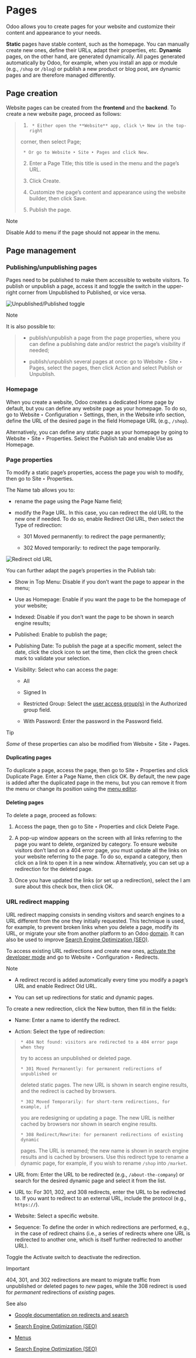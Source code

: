 # Pages

Odoo allows you to create pages for your website and customize their content
and appearance to your needs.

**Static** pages have stable content, such as the homepage. You can manually
create new ones, define their URLs, adapt their properties, etc. **Dynamic**
pages, on the other hand, are generated dynamically. All pages generated
automatically by Odoo, for example, when you install an app or module (e.g.,
`/shop` or `/blog`) or publish a new product or blog post, are dynamic pages
and are therefore managed differently.

## Page creation

Website pages can be created from the **frontend** and the **backend**. To
create a new website page, proceed as follows:

>   1.      * Either open the **Website** app, click \+ New in the top-right
> corner, then select Page;
>
>      * Or go to Website ‣ Site ‣ Pages and click New.
>
>   2. Enter a Page Title; this title is used in the menu and the page’s URL.
>
>   3. Click Create.
>
>   4. Customize the page’s content and appearance using the website builder,
> then click Save.
>
>   5. Publish the page.
>
>

Note

Disable Add to menu if the page should not appear in the menu.

## Page management

### Publishing/unpublishing pages

Pages need to be published to make them accessible to website visitors. To
publish or unpublish a page, access it and toggle the switch in the upper-
right corner from Unpublished to Published, or vice versa.

![Unpublished/Published toggle](../../../_images/un-published_toggle.png)

Note

It is also possible to:

>   * publish/unpublish a page from the page properties, where you can define
> a publishing date and/or restrict the page’s visibility if needed;
>
>   * publish/unpublish several pages at once: go to Website ‣ Site ‣ Pages,
> select the pages, then click Action and select Publish or Unpublish.
>
>

### Homepage

When you create a website, Odoo creates a dedicated Home page by default, but
you can define any website page as your homepage. To do so, go to Website ‣
Configuration ‣ Settings, then, in the Website info section, define the URL of
the desired page in the field Homepage URL (e.g., `/shop`).

Alternatively, you can define any static page as your homepage by going to
Website ‣ Site ‣ Properties. Select the Publish tab and enable Use as
Homepage.

### Page properties

To modify a static page’s properties, access the page you wish to modify, then
go to Site ‣ Properties.

The Name tab allows you to:

  * rename the page using the Page Name field;

  * modify the Page URL. In this case, you can redirect the old URL to the new one if needed. To do so, enable Redirect Old URL, then select the Type of redirection:

    * 301 Moved permanently: to redirect the page permanently;

    * 302 Moved temporarily: to redirect the page temporarily.

![Redirect old URL](../../../_images/page-redirection.png)

You can further adapt the page’s properties in the Publish tab:

  * Show in Top Menu: Disable if you don’t want the page to appear in the menu;

  * Use as Homepage: Enable if you want the page to be the homepage of your website;

  * Indexed: Disable if you don’t want the page to be shown in search engine results;

  * Published: Enable to publish the page;

  * Publishing Date: To publish the page at a specific moment, select the date, click the clock icon to set the time, then click the green check mark to validate your selection.

  * Visibility: Select who can access the page:

    * All

    * Signed In

    * Restricted Group: Select the [user access group(s)](../../general/users/access_rights.html) in the Authorized group field.

    * With Password: Enter the password in the Password field.

Tip

 _Some_ of these properties can also be modified from Website ‣ Site ‣ Pages.

#### Duplicating pages

To duplicate a page, access the page, then go to Site ‣ Properties and click
Duplicate Page. Enter a Page Name, then click OK. By default, the new page is
added after the duplicated page in the menu, but you can remove it from the
menu or change its position using the [menu editor](pages/menus.html).

#### Deleting pages

To delete a page, proceed as follows:

  1. Access the page, then go to Site ‣ Properties and click Delete Page.

  2. A pop-up window appears on the screen with all links referring to the page you want to delete, organized by category. To ensure website visitors don’t land on a 404 error page, you must update all the links on your website referring to the page. To do so, expand a category, then click on a link to open it in a new window. Alternatively, you can set up a redirection for the deleted page.

  3. Once you have updated the links (or set up a redirection), select the I am sure about this check box, then click OK.

### URL redirect mapping

URL redirect mapping consists in sending visitors and search engines to a URL
different from the one they initially requested. This technique is used, for
example, to prevent broken links when you delete a page, modify its URL, or
migrate your site from another platform to an Odoo
[domain](configuration/domain_names.html). It can also be used to improve
[Search Engine Optimization (SEO)](pages/seo.html).

To access existing URL redirections and create new ones, [activate the
developer mode](../../general/developer_mode.html) and go to Website ‣
Configuration ‣ Redirects.

Note

  * A redirect record is added automatically every time you modify a page’s URL and enable Redirect Old URL.

  * You can set up redirections for static and dynamic pages.

To create a new redirection, click the New button, then fill in the fields:

  * Name: Enter a name to identify the redirect.

  * Action: Select the type of redirection:

>     * 404 Not found: visitors are redirected to a 404 error page when they
> try to access an unpublished or deleted page.
>
>     * 301 Moved Permanently: for permanent redirections of unpublished or
> deleted static pages. The new URL is shown in search engine results, and the
> redirect is cached by browsers.
>
>     * 302 Moved Temporarily: for short-term redirections, for example, if
> you are redesigning or updating a page. The new URL is neither cached by
> browsers nor shown in search engine results.
>
>     * 308 Redirect/Rewrite: for permanent redirections of existing dynamic
> pages. The URL is renamed; the new name is shown in search engine results
> and is cached by browsers. Use this redirect type to rename a dynamic page,
> for example, if you wish to rename `/shop` into `/market`.

  * URL from: Enter the URL to be redirected (e.g., `/about-the-company`) or search for the desired dynamic page and select it from the list.

  * URL to: For 301, 302, and 308 redirects, enter the URL to be redirected to. If you want to redirect to an external URL, include the protocol (e.g., `https://`).

  * Website: Select a specific website.

  * Sequence: To define the order in which redirections are performed, e.g., in the case of redirect chains (i.e., a series of redirects where one URL is redirected to another one, which is itself further redirected to another URL).

Toggle the Activate switch to deactivate the redirection.

Important

404, 301, and 302 redirections are meant to migrate traffic from unpublished
or deleted pages to _new_ pages, while the 308 redirect is used for
_permanent_ redirections of _existing_ pages.

See also

  * [Google documentation on redirects and search](https://developers.google.com/search/docs/crawling-indexing/301-redirects)

  * [Search Engine Optimization (SEO)](pages/seo.html)

  * [Menus](pages/menus.html)
  * [Search Engine Optimization (SEO)](pages/seo.html)

